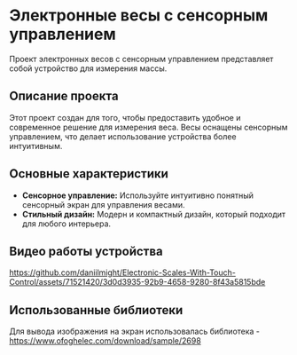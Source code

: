 # Электронные весы с сенсорным управлением

Проект электронных весов с сенсорным управлением представляет собой устройство для измерения массы.

## Описание проекта

Этот проект создан для того, чтобы предоставить удобное и современное решение для измерения веса. Весы оснащены сенсорным управлением, что делает использование устройства более интуитивным.

## Основные характеристики

- **Сенсорное управление:** Используйте интуитивно понятный сенсорный экран для управления весами.
- **Стильный дизайн:** Модерн и компактный дизайн, который подходит для любого интерьера.

## Видео работы устройства



https://github.com/daniilmight/Electronic-Scales-With-Touch-Control/assets/71521420/3d0d3935-92b9-4658-9280-8f43a5815bde



## Использованные библиотеки

Для вывода изображения на экран использовалась библиотека - https://www.ofoghelec.com/download/sample/2698
